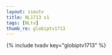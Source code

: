 ```yaml
--- 
layout: sieutv
title: NL1713 s1
tags: [NLtv]
thumb_re: globiptv1713
---
```

{% include tvadv key="globiptv1713" %} 

